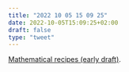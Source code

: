 ```yaml
---
title: "2022 10 05 15 09 25"
date: 2022-10-05T15:09:25+02:00
draft: false
type: "tweet"
---
```

[Mathematical recipes (early draft)](https://math.recipes/).
